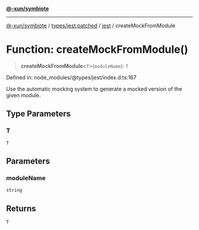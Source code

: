 [**@-xun/symbiote**](../../../../../README.md)

***

[@-xun/symbiote](../../../../../README.md) / [types/jest.patched](../../../README.md) / [jest](../README.md) / createMockFromModule

# Function: createMockFromModule()

> **createMockFromModule**\<`T`\>(`moduleName`): `T`

Defined in: node\_modules/@types/jest/index.d.ts:167

Use the automatic mocking system to generate a mocked version of the given module.

## Type Parameters

### T

`T`

## Parameters

### moduleName

`string`

## Returns

`T`
